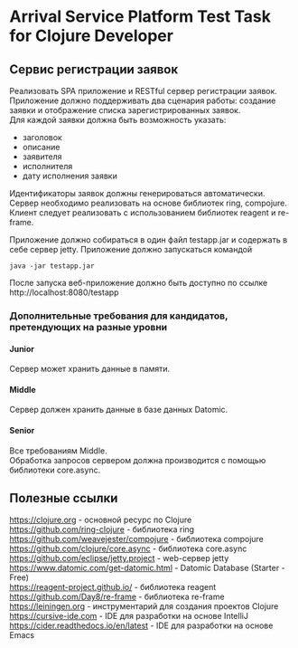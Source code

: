 # Arrival Service Platform Test Task for Clojure Developer

## Сервис регистрации заявок
Реализовать SPA приложение и RESTful сервер регистрации заявок.<br> 
Приложение должно поддерживать два сценария работы: создание заявки и отображение списка зарегистрированных заявок.<br>
Для каждой заявки должна быть возможность указать: 
* заголовок
* описание
* заявителя
* исполнителя
* дату исполнения заявки<br> 

Идентификаторы заявок должны генерироваться автоматически.<br>
Сервер необходимо реализовать на основе библиотек ring, compojure.<br> 
Клиент следует реализовать с использованием библиотек reagent и re-frame.<br>

Приложение должно собираться в один файл testapp.jar и содержать в себе сервер jetty.
Приложение должно запускаться командой
```
java -jar testapp.jar
``` 
После запуска веб-приложение должно быть доступно по ссылке http://localhost:8080/testapp

### Дополнительные требования для кандидатов, претендующих на разные уровни 
#### Junior
Сервер может хранить данные в памяти.
    
#### Middle    
Сервер должен хранить данные в базе данных Datomic.<br>

#### Senior
Все требованиям Middle.<br>
Обработка запросов сервером должна производится с помощью библиотеки core.async.<br>       

## Полезные ссылки
https://clojure.org - основной ресурс по Clojure<br>
https://github.com/ring-clojure - библиотека ring<br> 
https://github.com/weavejester/compojure - библиотека compojure<br> 
https://github.com/clojure/core.async - библиотека core.async<br>
https://github.com/eclipse/jetty.project - web-сервер jetty<br>
https://www.datomic.com/get-datomic.html - Datomic Database (Starter - Free)<br> 
https://reagent-project.github.io/ - библиотека reagent<br> 
https://github.com/Day8/re-frame - библиотека re-frame<br>
https://leiningen.org - инструментарий для создания проектов Clojure<br> 
https://cursive-ide.com - IDE для разработки на основе IntelliJ<br> 
https://cider.readthedocs.io/en/latest - IDE для разработки на основе Emacs
